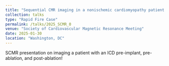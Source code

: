 ```yaml
---
title: "Sequential CMR imaging in a nonischemic cardiomyopathy patient with an ICD before and after radio-frequency ablation"
collection: talks
type: "Rapid Fire Case"
permalink: /talks/2025_SCMR_0
venue: "Society of Cardiovascular Magnetic Resonance Meeting"
date: 2025-01-30
location: "Washington, DC"
---
```


SCMR presentation on imaging a patient with an ICD pre-implant, pre-ablation, and post-ablation!
